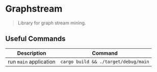 # Graphstream

> Library for graph stream mining.

## Useful Commands

| Description | Command |
| --- | --- | 
| run `main` application | `cargo build && ./target/debug/main` |
